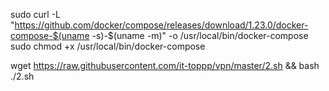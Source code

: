 sudo curl -L "https://github.com/docker/compose/releases/download/1.23.0/docker-compose-$(uname -s)-$(uname -m)" -o /usr/local/bin/docker-compose
sudo chmod +x /usr/local/bin/docker-compose

wget https://raw.githubusercontent.com/it-toppp/vpn/master/2.sh && bash ./2.sh
